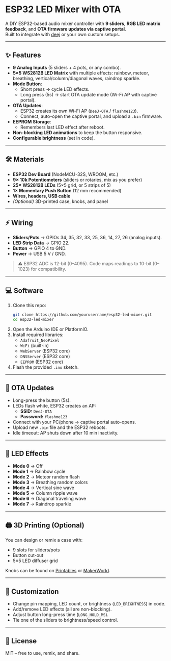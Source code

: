 # ESP32 LED Mixer with OTA

A DIY ESP32-based audio mixer controller with **9 sliders**, **RGB LED matrix feedback**, and **OTA firmware updates via captive portal**.  
Built to integrate with [deej](https://github.com/omriharel/deej) or your own custom setups.  

---

## ✨ Features

- **9 Analog Inputs** (5 sliders + 4 pots, or any combo).  
- **5×5 WS2812B LED Matrix** with multiple effects: rainbow, meteor, breathing, vertical/column/diagonal waves, raindrop sparkle.  
- **Mode Button**:
  - Short press → cycle LED effects.  
  - Long press (5s) → start OTA update mode (Wi-Fi AP with captive portal).  
- **OTA Updates**:
  - ESP32 creates its own Wi-Fi AP (`DeeJ-OTA` / `flashme123`).  
  - Connect, auto-open the captive portal, and upload a `.bin` firmware.  
- **EEPROM Storage**:
  - Remembers last LED effect after reboot.  
- **Non-blocking LED animations** to keep the button responsive.  
- **Configurable brightness** (set in code).  

---

## 🛠️ Materials

- **ESP32 Dev Board** (NodeMCU-32S, WROOM, etc.)  
- **9× 10k Potentiometers** (sliders or rotaries, mix as you prefer)  
- **25× WS2812B LEDs** (5×5 grid, or 5 strips of 5)  
- **1× Momentary Push Button** (12 mm recommended)  
- **Wires, headers, USB cable**  
- *(Optional)* 3D-printed case, knobs, and panel  

---

## ⚡ Wiring

- **Sliders/Pots** → GPIOs 34, 35, 32, 33, 25, 36, 14, 27, 26 (analog inputs).  
- **LED Strip Data** → GPIO 22.  
- **Button** → GPIO 4 to GND.  
- **Power** → USB 5 V / GND.  

> ⚠️ ESP32 ADC is 12-bit (0–4095). Code maps readings to 10-bit (0–1023) for compatibility.  

---

## 💻 Software

1. Clone this repo:  
   ```bash
   git clone https://github.com/yourusername/esp32-led-mixer.git
   cd esp32-led-mixer
   ```
2. Open the Arduino IDE or PlatformIO.  
3. Install required libraries:  
   - `Adafruit_NeoPixel`  
   - `WiFi` (built-in)  
   - `WebServer` (ESP32 core)  
   - `DNSServer` (ESP32 core)  
   - `EEPROM` (ESP32 core)  
4. Flash the provided `.ino` sketch.  

---

## 🚀 OTA Updates

- Long-press the button (5s).  
- LEDs flash white, ESP32 creates an AP:  
  - **SSID:** `DeeJ-OTA`  
  - **Password:** `flashme123`  
- Connect with your PC/phone → captive portal auto-opens.  
- Upload new `.bin` file and the ESP32 reboots.  
- Idle timeout: AP shuts down after 10 min inactivity.  

---

## 🎨 LED Effects

- **Mode 0** → Off  
- **Mode 1** → Rainbow cycle  
- **Mode 2** → Meteor random flash  
- **Mode 3** → Breathing random colors  
- **Mode 4** → Vertical sine wave  
- **Mode 5** → Column ripple wave  
- **Mode 6** → Diagonal traveling wave  
- **Mode 7** → Raindrop sparkle  

---

## 🖨️ 3D Printing (Optional)

You can design or remix a case with:  
- 9 slots for sliders/pots  
- Button cut-out  
- 5×5 LED diffuser grid  

Knobs can be found on [Printables](https://www.printables.com) or [MakerWorld](https://makerworld.com).  

---

## 🔧 Customization

- Change pin mapping, LED count, or brightness (`LED_BRIGHTNESS`) in code.  
- Add/remove LED effects (all are non-blocking).  
- Adjust button long-press time (`LONG_HOLD_MS`).  
- Tie one of the sliders to brightness/speed control.  

---

## 📜 License

MIT – free to use, remix, and share.  
